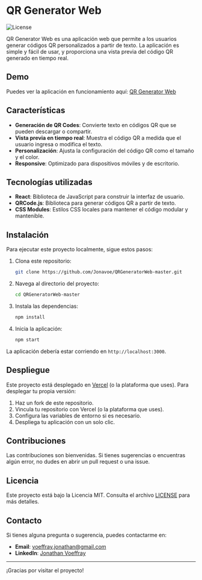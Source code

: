 # QR Generator Web

![License](https://img.shields.io/badge/license-MIT-green)

QR Generator Web es una aplicación web que permite a los usuarios generar códigos QR personalizados a partir de texto. La aplicación es simple y fácil de usar, y proporciona una vista previa del código QR generado en tiempo real.

## Demo

Puedes ver la aplicación en funcionamiento aquí: [QR Generator Web](https://qr-generator-voeffray.vercel.app/)

## Características

- **Generación de QR Codes**: Convierte texto en códigos QR que se pueden descargar o compartir.
- **Vista previa en tiempo real**: Muestra el código QR a medida que el usuario ingresa o modifica el texto.
- **Personalización**: Ajusta la configuración del código QR como el tamaño y el color.
- **Responsive**: Optimizado para dispositivos móviles y de escritorio.

## Tecnologías utilizadas

- **React**: Biblioteca de JavaScript para construir la interfaz de usuario.
- **QRCode.js**: Biblioteca para generar códigos QR a partir de texto.
- **CSS Modules**: Estilos CSS locales para mantener el código modular y mantenible.

## Instalación

Para ejecutar este proyecto localmente, sigue estos pasos:

1. Clona este repositorio:
   ```bash
   git clone https://github.com/Jonavoe/QRGeneratorWeb-master.git
   ```
2. Navega al directorio del proyecto:
   ```bash
   cd QRGeneratorWeb-master
   ```
3. Instala las dependencias:
   ```bash
   npm install
   ```
4. Inicia la aplicación:
   ```bash
   npm start
   ```

La aplicación debería estar corriendo en `http://localhost:3000`.

## Despliegue

Este proyecto está desplegado en [Vercel](https://vercel.com) (o la plataforma que uses). Para desplegar tu propia versión:

1. Haz un fork de este repositorio.
2. Vincula tu repositorio con Vercel (o la plataforma que uses).
3. Configura las variables de entorno si es necesario.
4. Despliega tu aplicación con un solo clic.

## Contribuciones

Las contribuciones son bienvenidas. Si tienes sugerencias o encuentras algún error, no dudes en abrir un pull request o una issue.

## Licencia

Este proyecto está bajo la Licencia MIT. Consulta el archivo [LICENSE](LICENSE) para más detalles.

## Contacto

Si tienes alguna pregunta o sugerencia, puedes contactarme en:

- **Email**: voeffray.jonathan@gmail.com
- **LinkedIn**: [Jonathan Voeffray](https://www.linkedin.com/in/jonathan-voeffray/)

---

¡Gracias por visitar el proyecto!
